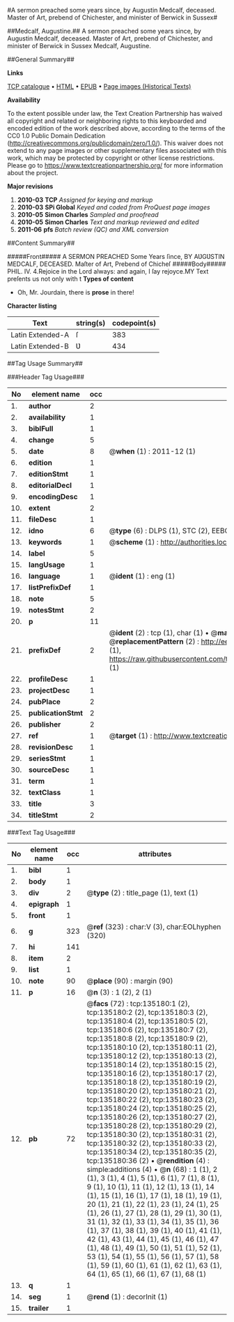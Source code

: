 #A sermon preached some years since, by Augustin Medcalf, deceased. Master of Art, prebend of Chichester, and minister of Berwick in Sussex#

##Medcalf, Augustine.##
A sermon preached some years since, by Augustin Medcalf, deceased. Master of Art, prebend of Chichester, and minister of Berwick in Sussex
Medcalf, Augustine.

##General Summary##

**Links**

[TCP catalogue](http://www.ota.ox.ac.uk/tcp/)  • 
[HTML](http://tei.it.ox.ac.uk/tcp/Texts-HTML/free/A89/A89021.html)  • 
[EPUB](http://tei.it.ox.ac.uk/tcp/Texts-EPUB/free/A89/A89021.epub) • 
[Page images (Historical Texts)](https://historicaltexts.jisc.ac.uk/eebo-99896663e)

**Availability**

To the extent possible under law, the Text Creation Partnership has waived all copyright and related or neighboring rights to this keyboarded and encoded edition of the work described above, according to the terms of the CC0 1.0 Public Domain Dedication (http://creativecommons.org/publicdomain/zero/1.0/). This waiver does not extend to any page images or other supplementary files associated with this work, which may be protected by copyright or other license restrictions. Please go to https://www.textcreationpartnership.org/ for more information about the project.

**Major revisions**

1. __2010-03__ __TCP__ *Assigned for keying and markup*
1. __2010-03__ __SPi Global__ *Keyed and coded from ProQuest page images*
1. __2010-05__ __Simon Charles__ *Sampled and proofread*
1. __2010-05__ __Simon Charles__ *Text and markup reviewed and edited*
1. __2011-06__ __pfs__ *Batch review (QC) and XML conversion*

##Content Summary##

#####Front#####
A SERMON PREACHED Some Years ſince, BY AƲGƲSTIN MEDCALF, DECEASED. Maſter of Art, Prebend of Chicheſ
#####Body#####
PHIL. IV. 4.Rejoice in the Lord always: and again, I ſay rejoyce.MY Text preſents us not only with t
**Types of content**

  * Oh, Mr. Jourdain, there is **prose** in there!

**Character listing**


|Text|string(s)|codepoint(s)|
|---|---|---|
|Latin Extended-A|ſ|383|
|Latin Extended-B|Ʋ|434|

##Tag Usage Summary##

###Header Tag Usage###

|No|element name|occ|attributes|
|---|---|---|---|
|1.|__author__|2||
|2.|__availability__|1||
|3.|__biblFull__|1||
|4.|__change__|5||
|5.|__date__|8| @__when__ (1) : 2011-12 (1)|
|6.|__edition__|1||
|7.|__editionStmt__|1||
|8.|__editorialDecl__|1||
|9.|__encodingDesc__|1||
|10.|__extent__|2||
|11.|__fileDesc__|1||
|12.|__idno__|6| @__type__ (6) : DLPS (1), STC (2), EEBO-CITATION (1), PROQUEST (1), VID (1)|
|13.|__keywords__|1| @__scheme__ (1) : http://authorities.loc.gov/ (1)|
|14.|__label__|5||
|15.|__langUsage__|1||
|16.|__language__|1| @__ident__ (1) : eng (1)|
|17.|__listPrefixDef__|1||
|18.|__note__|5||
|19.|__notesStmt__|2||
|20.|__p__|11||
|21.|__prefixDef__|2| @__ident__ (2) : tcp (1), char (1)  •  @__matchPattern__ (2) : ([0-9\-]+):([0-9IVX]+) (1), (.+) (1)  •  @__replacementPattern__ (2) : http://eebo.chadwyck.com/downloadtiff?vid=$1&page=$2 (1), https://raw.githubusercontent.com/textcreationpartnership/Texts/master/tcpchars.xml#$1 (1)|
|22.|__profileDesc__|1||
|23.|__projectDesc__|1||
|24.|__pubPlace__|2||
|25.|__publicationStmt__|2||
|26.|__publisher__|2||
|27.|__ref__|1| @__target__ (1) : http://www.textcreationpartnership.org/docs/. (1)|
|28.|__revisionDesc__|1||
|29.|__seriesStmt__|1||
|30.|__sourceDesc__|1||
|31.|__term__|1||
|32.|__textClass__|1||
|33.|__title__|3||
|34.|__titleStmt__|2||


###Text Tag Usage###

|No|element name|occ|attributes|
|---|---|---|---|
|1.|__bibl__|1||
|2.|__body__|1||
|3.|__div__|2| @__type__ (2) : title_page (1), text (1)|
|4.|__epigraph__|1||
|5.|__front__|1||
|6.|__g__|323| @__ref__ (323) : char:V (3), char:EOLhyphen (320)|
|7.|__hi__|141||
|8.|__item__|2||
|9.|__list__|1||
|10.|__note__|90| @__place__ (90) : margin (90)|
|11.|__p__|16| @__n__ (3) : 1 (2), 2 (1)|
|12.|__pb__|72| @__facs__ (72) : tcp:135180:1 (2), tcp:135180:2 (2), tcp:135180:3 (2), tcp:135180:4 (2), tcp:135180:5 (2), tcp:135180:6 (2), tcp:135180:7 (2), tcp:135180:8 (2), tcp:135180:9 (2), tcp:135180:10 (2), tcp:135180:11 (2), tcp:135180:12 (2), tcp:135180:13 (2), tcp:135180:14 (2), tcp:135180:15 (2), tcp:135180:16 (2), tcp:135180:17 (2), tcp:135180:18 (2), tcp:135180:19 (2), tcp:135180:20 (2), tcp:135180:21 (2), tcp:135180:22 (2), tcp:135180:23 (2), tcp:135180:24 (2), tcp:135180:25 (2), tcp:135180:26 (2), tcp:135180:27 (2), tcp:135180:28 (2), tcp:135180:29 (2), tcp:135180:30 (2), tcp:135180:31 (2), tcp:135180:32 (2), tcp:135180:33 (2), tcp:135180:34 (2), tcp:135180:35 (2), tcp:135180:36 (2)  •  @__rendition__ (4) : simple:additions (4)  •  @__n__ (68) : 1 (1), 2 (1), 3 (1), 4 (1), 5 (1), 6 (1), 7 (1), 8 (1), 9 (1), 10 (1), 11 (1), 12 (1), 13 (1), 14 (1), 15 (1), 16 (1), 17 (1), 18 (1), 19 (1), 20 (1), 21 (1), 22 (1), 23 (1), 24 (1), 25 (1), 26 (1), 27 (1), 28 (1), 29 (1), 30 (1), 31 (1), 32 (1), 33 (1), 34 (1), 35 (1), 36 (1), 37 (1), 38 (1), 39 (1), 40 (1), 41 (1), 42 (1), 43 (1), 44 (1), 45 (1), 46 (1), 47 (1), 48 (1), 49 (1), 50 (1), 51 (1), 52 (1), 53 (1), 54 (1), 55 (1), 56 (1), 57 (1), 58 (1), 59 (1), 60 (1), 61 (1), 62 (1), 63 (1), 64 (1), 65 (1), 66 (1), 67 (1), 68 (1)|
|13.|__q__|1||
|14.|__seg__|1| @__rend__ (1) : decorInit (1)|
|15.|__trailer__|1||
